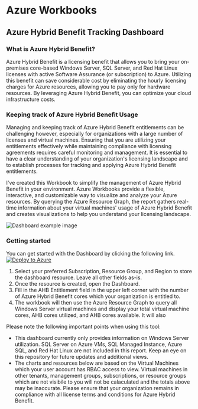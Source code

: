 # Azure Workbooks

## Azure Hybrid Benefit Tracking Dashboard

### What is Azure Hybrid Benefit?

Azure Hybrid Benefit is a licensing benefit that allows you to bring your on-premises core-based Windows Server, SQL Server, and Red Hat Linux licenses with active Software Assurance (or subscription) to Azure. Utilizing this benefit can save considerable cost by eliminating the hourly licensing charges for Azure resources, allowing you to pay only for hardware resources. By leveraging Azure Hybrid Benefit, you can optimize your cloud infrastructure costs.

### Keeping track of Azure Hybrid Benefit Usage

Managing and keeping track of Azure Hybrid Benefit entitlements can be challenging however, especially for organizations with a large number of licenses and virtual machines. Ensuring that you are utilizing your entitlements effectively while maintaining compliance with licensing agreements requires careful monitoring and management. It is essential to have a clear understanding of your organization's licensing landscape and to establish processes for tracking and applying Azure Hybrid Benefit entitlements.

I've created this Workbook to simplify the management of Azure Hybrid Benefit in your environment. Azure Workbooks provide a flexible, interactive, and customizable way to visualize and analyze your Azure resources. By querying the Azure Resource Graph, the report gathers real-time information about your virtual machines' usage of Azure Hybrid Benefit and creates visualizations to help you understand your licensing landscape.

![Dashboard example image](https://github.com/rlowellfl/azure_workbooks/blob/c2912589d537caea89aa5dca293b799009a53c78/media/ahb_dashboard_example.png)

### Getting started

You can get started with the Dashboard by clicking the following link.
[![Deploy to Azure](https://aka.ms/deploytoazurebutton)](https://portal.azure.com/#create/Microsoft.Template/uri/https%3A%2F%2Fraw.githubusercontent.com%2Frlowellfl%2Fazure_workbooks%2Fmain%2Fhybrid_benefit_tracker_workbook.json)

1. Select your preferred Subscription, Resource Group, and Region to store the dashboard resource. Leave all other fields as-is.
2. Once the resource is created, open the Dashboard.
3. Fill in the AHB Entitlement field in the upper left corner with the number of Azure Hybrid Benefit cores which your organization is entitled to.
4. The workbook will then use the Azure Resource Graph to query all Windows Server virtual machines and display your total virtual machine cores, AHB cores utilized, and AHB cores available. It will also

Please note the following important points when using this tool:

* This dashboard currently only provides information on Windows Server utilization. SQL Server on Azure VMs, SQL Managed Instance, Azure SQL, and Red Hat Linux are not included in this report. Keep an eye on this repository for future updates and additional views.
* The charts and resources below are based on the Virtual Machines which your user account has RBAC access to view. Virtual machines in other tenants, management groups, subscriptions, or resource groups which are not visibile to you will not be calaculated and the totals above may be inaccurate. Please ensure that your organization remains in compliance with all license terms and conditions for Azure Hybrid Benefit.